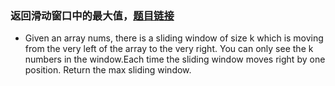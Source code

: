 ### 返回滑动窗口中的最大值，[题目链接](https://leetcode.com/problems/sliding-window-maximum/description/)
- Given an array nums, there is a sliding window of size k which is moving from the very left of the array to the very right. 
You can only see the k numbers in the window.Each time the sliding window moves right by one position. Return the max sliding window.
